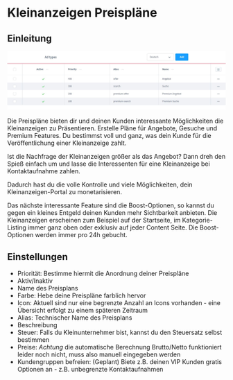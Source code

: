 # Kleinanzeigen Preispläne

## Einleitung

![](img/ad-type-01.jpg)

Die Preispläne bieten dir und deinen Kunden interessante Möglichkeiten die 
Kleinanzeigen zu Präsentieren. Erstelle Pläne für Angebote, Gesuche und Premium
Features. Du bestimmst voll und ganz, was dein Kunde für die Veröffentlichung
einer Kleinanzeige zahlt. 

Ist die Nachfrage der Kleinanzeigen größer als das Angebot? 
Dann dreh den Spieß einfach um und lasse die Interessenten für eine
Kleinanzeige bei Kontaktaufnahme zahlen.

Dadurch hast du die volle Kontrolle und viele Möglichkeiten, 
dein Kleinanzeigen-Portal zu monetarisieren.

Das nächste interessante Feature sind die Boost-Optionen, so kannst du gegen ein
kleines Entgeld deinen Kunden mehr Sichtbarkeit anbieten. 
Die Kleinanzeigen erscheinen zum Beispiel auf der Startseite, 
im Kategorie-Listing immer ganz oben oder exklusiv auf jeder Content Seite.
Die Boost-Optionen werden immer pro 24h gebucht.

## Einstellungen

- Priorität: Bestimme hiermit die Anordnung deiner Preispläne
- Aktiv/Inaktiv
- Name des Preisplans
- Farbe: Hebe deine Preispläne farblich hervor
- Icon: Aktuell sind nur eine begrenzte Anzahl an Icons vorhanden - eine Übersicht erfolgt zu einem späteren Zeitraum
- Alias: Technischer Name des Preisplans
- Beschreibung
- Steuer: Falls du Kleinunternehmer bist, kannst du den Steuersatz selbst bestimmen
- Preise: _Achtung_ die automatische Berechnung Brutto/Netto funktioniert leider noch nicht, muss also manuell eingegeben werden
- Kundengruppen befreien: (Geplant) Biete z.B. deinen VIP Kunden gratis Optionen an - z.B. unbegrenzte Kontaktaufnahmen
